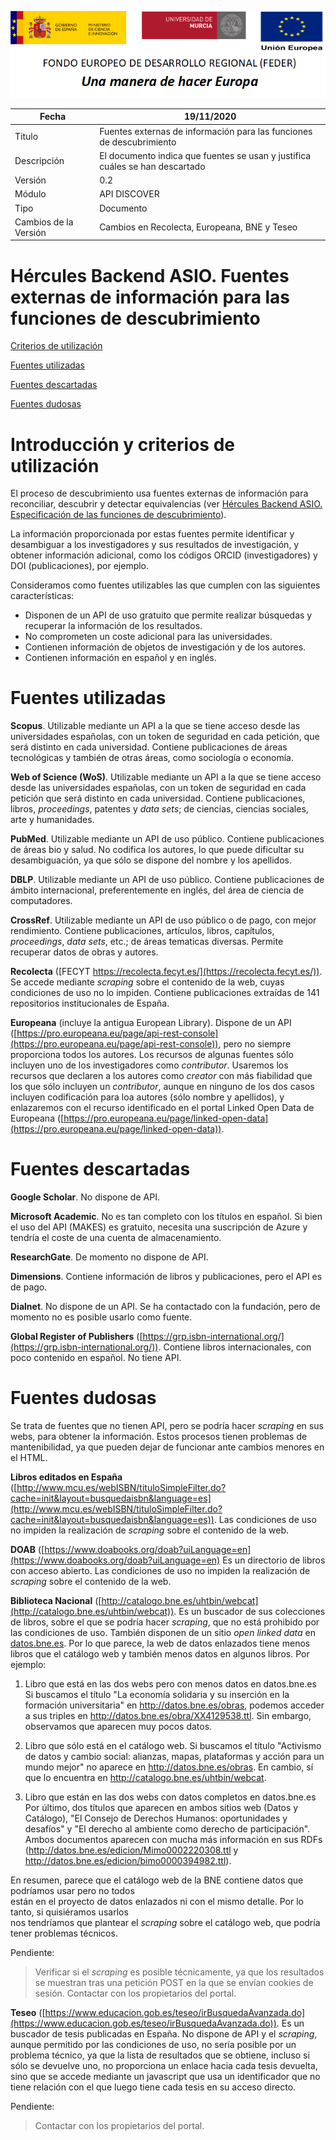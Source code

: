 ![](.//media/CabeceraDocumentosMD.png)

| Fecha         | 19/11/2020                                                   |
| ------------- | ------------------------------------------------------------ |
|Titulo|Fuentes externas de información para las funciones de descubrimiento| 
|Descripción|El documento indica que fuentes se usan y justifica cuáles se han descartado|
|Versión|0.2|
|Módulo|API DISCOVER|
|Tipo|Documento|
|Cambios de la Versión|Cambios en Recolecta, Europeana, BNE y Teseo|

# Hércules Backend ASIO. Fuentes externas de información para las funciones de descubrimiento

[Criterios de utilización](introduccion-y-criterios-de-utilización#)

[Fuentes utilizadas](#fuentes-utilizadas)

[Fuentes descartadas](#fuentes-descartadas)

[Fuentes dudosas](#fuentes-dudosas)

Introducción y criterios de utilización
=======================================
El proceso de descubrimiento usa fuentes externas de información para reconciliar, 
descubrir y detectar equivalencias (ver [Hércules Backend ASIO. Especificación de 
las funciones de descubrimiento](https://github.com/HerculesCRUE/GnossDeustoBackend/blob/master/Docs/H%C3%A9rcules%20ASIO.%20Especificaci%C3%B3n%20de%20las%20funciones%20de%20descubrimiento.md)).

La información proporcionada por estas fuentes permite identificar y desambiguar a los 
investigadores y sus resultados de investigación, y obtener información adicional, 
como los códigos ORCID (investigadores) y DOI (publicaciones), por ejemplo.

Consideramos como fuentes utilizables las que cumplen con las siguientes características:
- Disponen de un API de uso gratuito que permite realizar búsquedas y recuperar la información de los resultados.
- No comprometen un coste adicional para las universidades.
- Contienen información de objetos de investigación y de los autores.
- Contienen información en español y en inglés.

Fuentes utilizadas
==================
**Scopus**. Utilizable mediante un API a la que se tiene acceso desde las universidades españolas, 
con un token de seguridad en cada petición, que será distinto en cada universidad. Contiene
publicaciones de áreas tecnológicas y también de otras áreas, como sociología o
economía.

**Web of Science (WoS)**. Utilizable mediante un API a la que se tiene acceso desde las universidades
españolas, con un token de seguridad en cada petición que será distinto en cada universidad. 
Contiene publicaciones, libros, _proceedings_, patentes y _data sets_; de ciencias, ciencias sociales, 
arte y humanidades.

**PubMed**. Utilizable mediante un API de uso público. Contiene publicaciones de áreas bio y salud.
No codifica los autores, lo que puede dificultar su desambiguación, ya que sólo se dispone del nombre
y los apellidos.

**DBLP**. Utilizable mediante un API de uso público. Contiene publicaciones de ámbito internacional, 
preferentemente en inglés, del área de ciencia de computadores.

**CrossRef**. Utilizable mediante un API de uso público o de pago, con mejor rendimiento. Contiene
publicaciones, artículos, libros, capítulos, _proceedings_, _data sets_, etc.; de áreas tematicas
diversas. Permite recuperar datos de obras y autores.

**Recolecta** ([FECYT https://recolecta.fecyt.es/](https://recolecta.fecyt.es/)). Se accede mediante _scraping_ sobre el contenido de la web,
cuyas condiciones de uso no lo impiden. Contiene publicaciones extraídas de 141 repositorios 
institucionales de España.

**Europeana** (incluye la antigua European Library). Dispone de un API ([https://pro.europeana.eu/page/api-rest-console](https://pro.europeana.eu/page/api-rest-console)), 
pero no siempre proporciona todos  los autores. Los recursos de algunas fuentes sólo incluyen 
uno de los investigadores como _contributor_. Usaremos los recursos que declaren a los autores 
como _creator_ con más fiabilidad que los que sólo incluyen un _contributor_, aunque en ninguno
de los dos casos incluyen codificación para loa autores (sólo nombre y apellidos), y enlazaremos 
con el recurso identificado en el portal Linked Open Data de Europeana ([https://pro.europeana.eu/page/linked-open-data](https://pro.europeana.eu/page/linked-open-data)).

Fuentes descartadas
===================
**Google Scholar**. No dispone de API.

**Microsoft Academic**. No es tan completo con los títulos en español. Si bien el uso del API (MAKES)
es gratuito, necesita una suscripción de Azure y tendría el coste de una cuenta de almacenamiento.

**ResearchGate**. De momento no dispone de API.

**Dimensions**. Contiene información de libros y publicaciones, pero el API es de pago.

**Dialnet**. No dispone de un API. Se ha contactado con la fundación, pero de momento no
es posible usarlo como fuente.

**Global Register of Publishers** ([https://grp.isbn-international.org/](https://grp.isbn-international.org/)). Contiene libros internacionales, 
con poco contenido en español. No tiene API.

Fuentes dudosas
===============
Se trata de fuentes que no tienen API, pero se podría hacer _scraping_ en sus webs, para obtener 
la información. Estos procesos tienen problemas de mantenibilidad, ya que pueden dejar de funcionar 
ante cambios menores en el HTML.

**Libros editados en España** ([http://www.mcu.es/webISBN/tituloSimpleFilter.do?cache=init&layout=busquedaisbn&language=es](http://www.mcu.es/webISBN/tituloSimpleFilter.do?cache=init&layout=busquedaisbn&language=es)). Las condiciones
de uso no impiden la realización de _scraping_ sobre el contenido de la web.

**DOAB** ([https://www.doabooks.org/doab?uiLanguage=en](https://www.doabooks.org/doab?uiLanguage=en) Es un directorio de libros con acceso abierto. Las condiciones de uso
no impiden la realización de _scraping_ sobre el contenido de la web.

**Biblioteca Nacional** ([http://catalogo.bne.es/uhtbin/webcat](http://catalogo.bne.es/uhtbin/webcat)). Es un buscador de sus colecciones de libros, 
sobre el que se podría hacer _scraping_, que no está prohibido por las condiciones de uso. 
También disponen de un sitio _open_ _linked_ _data_ en [datos.bne.es](https://datos.bne.es). Por lo que 
parece, la web de datos enlazados tiene menos libros que el catálogo web y también menos datos
 en algunos libros. Por ejemplo:
1.	Libro que está en las dos webs pero con menos datos en datos.bne.es
Si buscamos el título "La economía solidaria y su inserción en la formación universitaria" en
 http://datos.bne.es/obras, podemos acceder a sus triples en http://datos.bne.es/obra/XX4129538.ttl. 
 Sin embargo, observamos que aparecen muy pocos datos.

2.	Libro que sólo está en el catálogo web.
Si buscamos el título "Activismo de datos y cambio social: alianzas, mapas, plataformas y acción para 
un mundo mejor" no aparece en http://datos.bne.es/obras. En cambio, sí que lo encuentra en 
http://catalogo.bne.es/uhtbin/webcat.

3.	Libro que están en las dos webs con datos completos en datos.bne.es
Por último, dos títulos que aparecen en ambos sitios web (Datos y Catálogo), "El Consejo de Derechos 
Humanos: oportunidades y desafíos" y "El derecho al ambiente como derecho de participación". Ambos 
documentos aparecen con mucha más información en sus RDFs (http://datos.bne.es/edicion/Mimo0002220308.ttl y 
http://datos.bne.es/edicion/bimo0000394982.ttl).

En resumen, parece que el catálogo web de la BNE contiene datos que podríamos usar pero no todos  
están en el proyecto de datos enlazados ni con el mismo detalle. Por lo tanto, si quisiéramos usarlos  
nos tendríamos que plantear el _scraping_ sobre el catálogo web, que podría tener problemas técnicos.

Pendiente:
> Verificar si el _scraping_ es posible técnicamente, ya que los resultados se muestran tras una
petición POST en la que se envían cookies de sesión.
> Contactar con los propietarios del portal.

**Teseo** ([https://www.educacion.gob.es/teseo/irBusquedaAvanzada.do](https://www.educacion.gob.es/teseo/irBusquedaAvanzada.do)). Es un buscador de
tesis publicadas en España. No dispone de API y el _scraping_, aunque permitido por las condiciones 
de uso, no sería posible por un problema técnico, ya que la lista de resultados que se obtiene, 
incluso si sólo se devuelve uno, no proporciona un enlace hacia cada tesis devuelta, sino que 
se accede mediante un javascript que usa un identificador que no tiene relación con el que luego 
tiene cada tesis en su acceso directo. 

Pendiente:
> Contactar con los propietarios del portal.
